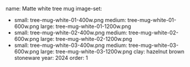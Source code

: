 name: Matte white tree mug
image-set:
  - small: tree-mug-white-01-400w.png
    medium: tree-mug-white-01-600w.png
    large: tree-mug-white-01-1200w.png
  - small: tree-mug-white-02-400w.png
    medium: tree-mug-white-02-600w.png
    large: tree-mug-white-02-1200w.png
  - small: tree-mug-white-03-400w.png
    medium: tree-mug-white-03-600w.png
    large: tree-mug-white-03-1200w.png
clay: hazelnut brown stoneware
year: 2024
order: 1